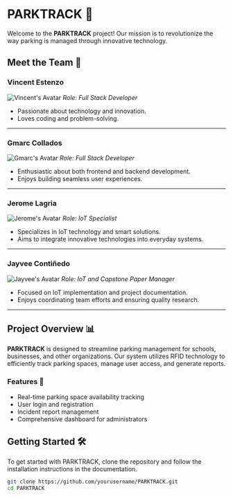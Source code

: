 # PARKTRACK 🚀

Welcome to the **PARKTRACK** project! Our mission is to revolutionize the way parking is managed through innovative technology. 

## Meet the Team 👥

### Vincent Estenzo
![Vincent's Avatar](https://via.placeholder.com/150) <!-- Replace with a real image link -->
*Role: Full Stack Developer*
- Passionate about technology and innovation.
- Loves coding and problem-solving.

---

### Gmarc Collados
![Gmarc's Avatar](https://via.placeholder.com/150) <!-- Replace with a real image link -->
*Role: Full Stack Developer*
- Enthusiastic about both frontend and backend development.
- Enjoys building seamless user experiences.

---

### Jerome Lagria
![Jerome's Avatar](https://via.placeholder.com/150) <!-- Replace with a real image link -->
*Role: IoT Specialist*
- Specializes in IoT technology and smart solutions.
- Aims to integrate innovative technologies into everyday systems.

---

### Jayvee Contiñedo
![Jayvee's Avatar](https://via.placeholder.com/150) <!-- Replace with a real image link -->
*Role: IoT and Capstone Paper Manager*
- Focused on IoT implementation and project documentation.
- Enjoys coordinating team efforts and ensuring quality research.

---

## Project Overview 📊

**PARKTRACK** is designed to streamline parking management for schools, businesses, and other organizations. Our system utilizes RFID technology to efficiently track parking spaces, manage user access, and generate reports.

### Features 🌟
- Real-time parking space availability tracking
- User login and registration
- Incident report management
- Comprehensive dashboard for administrators

## Getting Started 🛠️

To get started with PARKTRACK, clone the repository and follow the installation instructions in the documentation.

```bash
git clone https://github.com/yourusername/PARKTRACK.git
cd PARKTRACK
